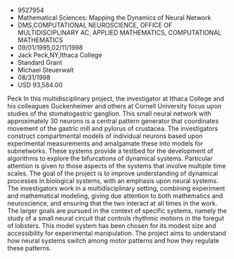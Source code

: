 
* 9527954
* Mathematical Sciences: Mapping the Dynamics of Neural Network
* DMS,COMPUTATIONAL NEUROSCIENCE, OFFICE OF MULTIDISCIPLINARY AC, APPLIED MATHEMATICS, COMPUTATIONAL MATHEMATICS
* 09/01/1995,02/11/1998
* Jack Peck,NY,Ithaca College
* Standard Grant
* Michael Steuerwalt
* 08/31/1998
* USD 93,584.00

Peck In this multidisciplinary project, the investigator at Ithaca College and
his colleagues Guckenheimer and others at Cornell University focus upon studies
of the stomatogastric ganglion. This small neural network with approximately 30
neurons is a central pattern generator that coordinates movement of the gastric
mill and pylorus of crustacea. The investigators construct compartmental models
of individual neurons based upon experimental measurements and amalgamate these
into models for subnetworks. These systems provide a testbed for the development
of algorithms to explore the bifurcations of dynamical systems. Particular
attention is given to those aspects of the systems that involve multiple time
scales. The goal of the project is to improve understanding of dynamical
processes in biological systems, with an emphasis upon neural systems. The
investigators work in a multidisciplinary setting, combining experiment and
mathematical modeling, giving due attention to both mathematics and
neuroscience, and ensuring that the two interact at all times in the work. The
larger goals are pursued in the context of specific systems, namely the study of
a small neural circuit that controls rhythmic motions in the foregut of
lobsters. This model system has been chosen for its modest size and
accessibility for experimental manipulation. The project aims to understand how
neural systems switch among motor patterns and how they regulate these patterns.
